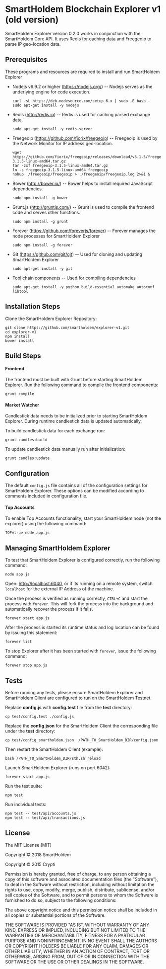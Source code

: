 # SmartHoldem Blockchain Explorer v1 (old version)

SmartHoldem Explorer version 0.2.0 works in conjunction with the SmartHoldem Core API. It uses Redis for caching data and Freegeoip to parse IP geo-location data.

## Prerequisites

These programs and resources are required to install and run SmartHoldem Explorer

- Nodejs v6.9.2 or higher (<https://nodejs.org/>) -- Nodejs serves as the underlying engine for code execution.

  ```
  curl -sL https://deb.nodesource.com/setup_6.x | sudo -E bash -
  sudo apt-get install -y nodejs
  ```

- Redis (<http://redis.io>) -- Redis is used for caching parsed exchange data.

  `sudo apt-get install -y redis-server`

- Freegeoip (<https://github.com/fiorix/freegeoip>) -- Freegeoip is used by the Network Monitor for IP address geo-location.

  ```
  wget https://github.com/fiorix/freegeoip/releases/download/v3.1.5/freegeoip-3.1.5-linux-amd64.tar.gz
  tar -zxf freegeoip-3.1.5-linux-amd64.tar.gz
  ln -s freegeoip-3.1.5-linux-amd64 freegeoip
  nohup ./freegeoip/freegeoip > ./freegeoip/freegeoip.log 2>&1 &
  ```

- Bower (<http://bower.io/>) -- Bower helps to install required JavaScript dependencies.

  `sudo npm install -g bower`

- Grunt.js (<http://gruntjs.com/>) -- Grunt is used to compile the frontend code and serves other functions.

  `sudo npm install -g grunt`

- Forever (<https://github.com/foreverjs/forever>) -- Forever manages the node processes for SmartHoldem Explorer

  `sudo npm install -g forever`

- Git (<https://github.com/git/git>) -- Used for cloning and updating SmartHoldem Explorer

  `sudo apt-get install -y git`

- Tool chain components -- Used for compiling dependencies

  `sudo apt-get install -y python build-essential automake autoconf libtool`

## Installation Steps

Clone the SmartHoldem Explorer Repository:

```
git clone https://github.com/smartholdem/explorer-v1.git
cd explorer-v1
npm install
bower install
```

## Build Steps

#### Frontend
 The frontend must be built with Grunt before starting SmartHoldem Explorer. Run the following command to compile the frontend components:

`grunt compile`

#### Market Watcher
 Candlestick data needs to be initialized prior to starting SmartHoldem Explorer. During runtime candlestick data is updated automatically.

To build candlestick data for each exchange run:

`grunt candles:build`

To update candlestick data manually run after initialization:

`grunt candles:update`

## Configuration

The default `config.js` file contains all of the configuration settings for SmartHoldem Explorer. These options can be modified according to comments included in configuration file.

#### Top Accounts

To enable Top Accounts functionality, start your SmartHoldem node (not the explorer) using the following command:

```
TOP=true node app.js
```

## Managing SmartHoldem Explorer

To test that SmartHoldem Explorer is configured correctly, run the following command:

`node app.js`

Open: <http://localhost:6040>, or if its running on a remote system, switch `localhost` for the external IP Address of the machine.

Once the process is verified as running correctly, `CTRL+C` and start the process with `forever`. This will fork the process into the background and automatically recover the process if it fails.

`forever start app.js`

After the process is started its runtime status and log location can be found by issuing this statement:

`forever list`

To stop Explorer after it has been started with `forever`, issue the following command:

`forever stop app.js`

## Tests

Before running any tests, please ensure SmartHoldem Explorer and SmartHoldem Client are configured to run on the SmartHoldem Testnet.

Replace **config.js** with **config.test** file from the **test** directory:

`cp test/config.test ./config.js`

Replace the **config.json** for the SmartHoldem Client the corresponding file under the **test** directory:

`cp test/config_smartholdem.json  /PATH_TO_SmartHoldem_DIR/config.json`

Then restart the SmartHoldem Client (example):

`bash /PATH_TO_SmartHoldem_DIR/sth.sh reload`

Launch SmartHoldem Explorer (runs on port 6042):

`forever start app.js`

Run the test suite:

`npm test`

Run individual tests:

```
npm test -- test/api/accounts.js
npm test -- test/api/transactions.js
```

## License

The MIT License (MIT)

Copyright © 2018 SmartHoldem

Copyright © 2015 Crypti

Permission is hereby granted, free of charge, to any person obtaining a copy of this software and associated documentation files (the "Software"), to deal in the Software without restriction, including without limitation the rights to use, copy, modify, merge, publish, distribute, sublicense, and/or sell copies of the Software, and to permit persons to whom the Software is furnished to do so, subject to the following conditions:

The above copyright notice and this permission notice shall be included in all copies or substantial portions of the Software.

THE SOFTWARE IS PROVIDED "AS IS", WITHOUT WARRANTY OF ANY KIND, EXPRESS OR IMPLIED, INCLUDING BUT NOT LIMITED TO THE WARRANTIES OF MERCHANTABILITY, FITNESS FOR A PARTICULAR PURPOSE AND NONINFRINGEMENT. IN NO EVENT SHALL THE AUTHORS OR COPYRIGHT HOLDERS BE LIABLE FOR ANY CLAIM, DAMAGES OR OTHER LIABILITY, WHETHER IN AN ACTION OF CONTRACT, TORT OR OTHERWISE, ARISING FROM, OUT OF OR IN CONNECTION WITH THE SOFTWARE OR THE USE OR OTHER DEALINGS IN THE SOFTWARE.
